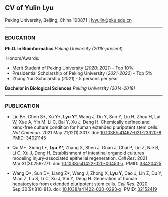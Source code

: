 ## CV of Yulin Lyu

Peking University, Beijing, China 100871 | lvyulin@pku.edu.cn

****

### EDUCATION

**Ph.D. in Bioinformatics**   *Peking University  (2018-present*)

​	Honors/Awards: 

- Merit Student of Peking University (*2020; 2021*) - Top 10%
- Presidential Scholarship of Peking University (*2021-2022*) - Top 5%
- Zhang Yun Scholarship (*2021*) - 5 persons per year

**Bachelor in Biological Sciences**  *Peking University  (2014-2018)*

****

### PUBLICATION

- Liu B\*, Chen S\*, Xu Y\*, **Lyu Y**\*, Wang J, Du Y, Sun Y, Liu H, Zhou H, Lai W, Xue A, Yin M, Li C, Bai Y, Xu J, Deng H. Chemically defined and xeno-free culture condition for human extended pluripotent stem cells. *Nat Commun*. 2021 May 21;12(1):3017. doi: [10.1038/s41467-021-23320-8](https://doi.org/10.1038/s41467-021-23320-8). PMID: [34021145](https://pubmed.ncbi.nlm.nih.gov/34021145)

- Qu M\*, Xiong L\*, **Lyu Y**\*, Zhang X, Shen J, Guan J, Chai P, Lin Z, Nie B, Li C, Xu J, Deng H. Establishment of intestinal organoid cultures modeling injury-associated epithelial regeneration. *Cell Res*. 2021 Mar;31(3):259-271. doi: [10.1038/s41422-020-00453-x](https://doi.org/10.1038/s41422-020-00453-x). PMID: [33420425](https://pubmed.ncbi.nlm.nih.gov/33420425)

- Wang Q\*, Sun D\*, Liang Z\*, Wang J, Zhong X, **Lyu Y**, Cao J, Lin Z, Du Y, Miao Z, Lu S, Li C, Xu J, Shi Y, Deng H. Generation of human hepatocytes from extended pluripotent stem cells. *Cell Res*. 2020 Sep;30(9):810-813. doi: [10.1038/s41422-020-0293-x](https://doi.org/10.1038/s41422-020-0293-x). PMID: [32152419](https://pubmed.ncbi.nlm.nih.gov/32152419)


